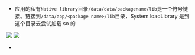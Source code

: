 * 应用的私有`Native library`目录`/data/data/packagename/lib`是一个符号链接。链接到`/data/app/<package name>/lib`目录，System.loadLibrary 是到这个目录去尝试加载 so 的

![](/Users/guoxiaodong/Documents/note/pic/unsatisfiedLinkError_data.png)
![](/Users/guoxiaodong/Documents/note/pic/unsatisfiedLinkError_app.png)

* 